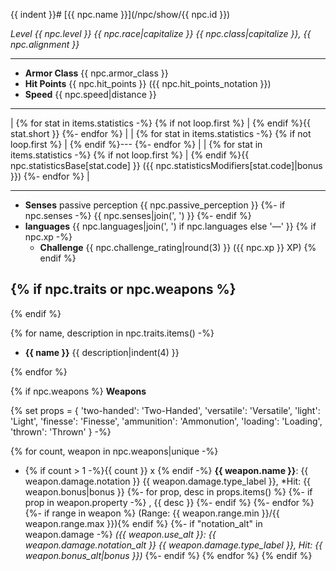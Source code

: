 {{ indent }}# [{{ npc.name }}](/npc/show/{{ npc.id }})

*Level {{ npc.level }} {{ npc.race|capitalize }} {{ npc.class|capitalize }}, {{ npc.alignment }}*

---

* **Armor Class** {{ npc.armor_class }}
* **Hit Points** {{ npc.hit_points }} ({{ npc.hit_points_notation }})
* **Speed** {{ npc.speed|distance }}

---

| {% for stat in items.statistics -%}
  {% if not loop.first %} | {% endif %}{{ stat.short }}
{%- endfor %} |
| {% for stat in items.statistics -%}
  {% if not loop.first %} | {% endif %}---
{%- endfor %} |
| {% for stat in items.statistics -%}
  {% if not loop.first %} | {% endif %}{{
  npc.statisticsBase[stat.code] }} ({{ npc.statisticsModifiers[stat.code]|bonus }}) {%- endfor %} |

---

* **Senses** passive perception {{ npc.passive_perception }}
  {%- if npc.senses -%}
    {{ npc.senses|join(', ') }}
  {%- endif %}
* **languages** {{ npc.languages|join(', ') if npc.languages else '—' }}
{% if npc.xp -%}
  * **Challenge** {{ npc.challenge_rating|round(3) }} ({{ npc.xp }} XP)
{% endif %}

{% if npc.traits or npc.weapons %}
---
{% endif %}

{% for name, description in npc.traits.items() -%}
* **{{ name }}** {{ description|indent(4) }}

{% endfor %}

{% if npc.weapons %}
**Weapons**

{% set props = {
    'two-handed': 'Two-Handed',
    'versatile': 'Versatile',
    'light': 'Light',
    'finesse': 'Finesse',
    'ammunition': 'Ammonution',
    'loading': 'Loading',
    'thrown': 'Thrown'
} -%}

{% for count, weapon in npc.weapons|unique -%}
* {% if count > 1 -%}{{ count }} x {% endif -%}
  **{{ weapon.name }}**: {{ weapon.damage.notation }} {{ weapon.damage.type_label }}, *Hit: {{ weapon.bonus|bonus }}
  {%- for prop, desc in props.items() %}
    {%- if prop in weapon.property -%}
        , {{ desc }}
    {%- endif %}
  {%- endfor %}
  {%- if range in weapon %} (Range: {{ weapon.range.min }}/{{ weapon.range.max }}){% endif %}
  {%- if "notation_alt" in weapon.damage -%}
    *({{ weapon.use_alt }}: {{ weapon.damage.notation_alt }} {{ weapon.damage.type_label }}, Hit: {{ weapon.bonus_alt|bonus }})*
  {%- endif %}
{% endfor %}
{% endif %}
